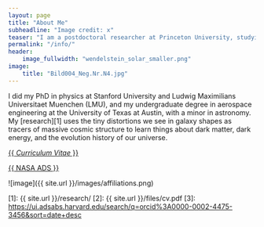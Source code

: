 ```yaml
---
layout: page
title: "About Me"
subheadline: "Image credit: x"
teaser: "I am a postdoctoral researcher at Princeton University, studying the large-scale structure of the universe with imaging and spectroscopic surveys."
permalink: "/info/"
header:
    image_fullwidth: "wendelstein_solar_smaller.png"
image:
    title: "Bild004_Neg.Nr.N4.jpg"
---
```


I did my PhD in physics at Stanford University and Ludwig Maximilians Universitaet Muenchen (LMU), and my undergraduate degree in aerospace engineering at the University of Texas at Austin, with a minor in astronomy. My [research][1] uses the tiny distortions we see in galaxy shapes as tracers of massive cosmic structure to learn things about dark matter, dark energy, and the evolution history of our universe.

<a class="button left r15 tiny radius" href="{{[2]}}">{{ *Curriculum Vitae* }}</a>

<a class="button left r15 tiny radius" href="{{[3]}}">{{ NASA ADS }}</a>

![image]({{ site.url }}/images/affiliations.png)

 [1]: {{ site.url }}/research/
 [2]: {{ site.url }}/files/cv.pdf
 [3]: https://ui.adsabs.harvard.edu/search/q=orcid%3A0000-0002-4475-3456&sort=date+desc
